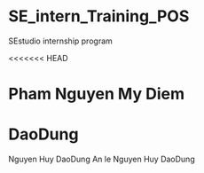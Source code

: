 # SE_intern_Training_POS

SEstudio internship program

<<<<<<< HEAD

# Pham Nguyen My Diem

# DaoDung

Nguyen Huy
DaoDung
An le
Nguyen Huy
DaoDung

